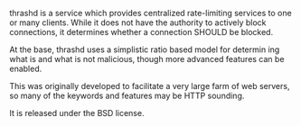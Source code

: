 thrashd  is a service which provides centralized rate-limiting services
to one or many clients.  While  it  does  not  have  the  authority  to
actively  block  connections, it determines whether a connection SHOULD
be blocked.

At the base, thrashd uses a simplistic ratio based model for  determin
ing  what  is  and what is not malicious, though more advanced features
can be enabled.

This was originally developed to facilitate a very large farm  of  web
servers, so many of the keywords and features may be HTTP sounding.

It is released under the BSD license.
